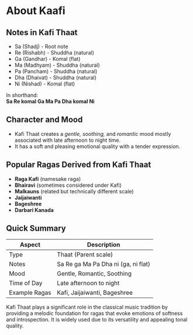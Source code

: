 # About Kaafi

## Notes in Kafi Thaat
- Sa (Shadj) - Root note
- Re (Rishabh) - Shuddha (natural)
- Ga (Gandhar) - Komal (flat)
- Ma (Madhyam) - Shuddha (natural)
- Pa (Pancham) - Shuddha (natural)
- Dha (Dhaivat) - Shuddha (natural)
- Ni (Nishad) - Komal (flat)

In shorthand:  
**Sa Re komal Ga Ma Pa Dha komal Ni**

## Character and Mood
- Kafi Thaat creates a *gentle, soothing,* and *romantic* mood mostly associated with late afternoon to night time.
- It has a soft and pleasing emotional quality with a tender expression.

## Popular Ragas Derived from Kafi Thaat
- **Raga Kafi** (namesake raga)  
- **Bhairavi** (sometimes considered under Kafi)  
- **Malkauns** (related but technically different scale)  
- **Jaijaiwanti**  
- **Bageshree**  
- **Darbari Kanada**

## Quick Summary

| Aspect          | Description                      |
|-----------------|--------------------------------|
| Type            | Thaat (Parent scale)            |
| Notes           | Sa Re ga Ma Pa Dha ni (ga, ni flat) |
| Mood            | Gentle, Romantic, Soothing      |
| Time of Day     | Late afternoon to night         |
| Example Ragas   | Kafi, Jaijaiwanti, Bageshree   |

Kafi Thaat plays a significant role in the classical music tradition by providing a melodic foundation for ragas that evoke emotions of softness and introspection. It is widely used due to its versatility and appealing tonal quality.